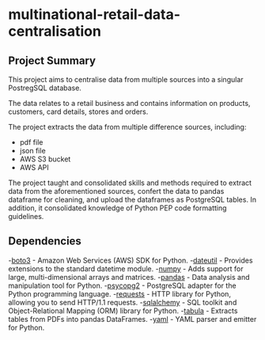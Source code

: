 # multinational-retail-data-centralisation

## Project Summary
This project aims to centralise data from multiple sources into a singular PostregSQL database.

The data relates to a retail business and contains information on products, customers, card details, stores and orders.

The project extracts the data from multiple difference sources, including:
- pdf file
- json file
- AWS S3 bucket
- AWS API

The project taught and consolidated skills and methods required to extract data from the aforementioned sources, confert the data to pandas dataframe for cleaning, and upload the dataframes as PostgreSQL tables. In addition, it consolidated knowledge of Python PEP code formatting guidelines.

## Dependencies
-[boto3](https://aws.amazon.com/sdk-for-python/) - Amazon Web Services (AWS) SDK for Python.
-[dateutil](https://pypi.org/project/python-dateutil/) - Provides extensions to the standard datetime module.
-[numpy](https://numpy.org/) - Adds support for large, multi-dimensional arrays and matrices.
-[pandas](https://pandas.pydata.org/) - Data analysis and manipulation tool for Python.
-[psycopg2](https://www.psycopg.org/docs/) - PostgreSQL adapter for the Python programming language.
-[requests](https://pypi.org/project/requests/) - HTTP library for Python, allowing you to send HTTP/1.1 requests.
-[sqlalchemy](https://www.sqlalchemy.org/) - SQL toolkit and Object-Relational Mapping (ORM) library for Python.
-[tabula](https://tabula-py.readthedocs.io/) - Extracts tables from PDFs into pandas DataFrames.
-[yaml](https://pyyaml.org/wiki/PyYAMLDocumentation) - YAML parser and emitter for Python.


